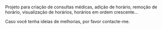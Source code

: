 
Projeto para criação de consultas médicas, adição de horário, remoção de horário, visualização de horários, horários em ordem crescente...

Caso você tenha ideias de melhorias, por favor contacte-me.
